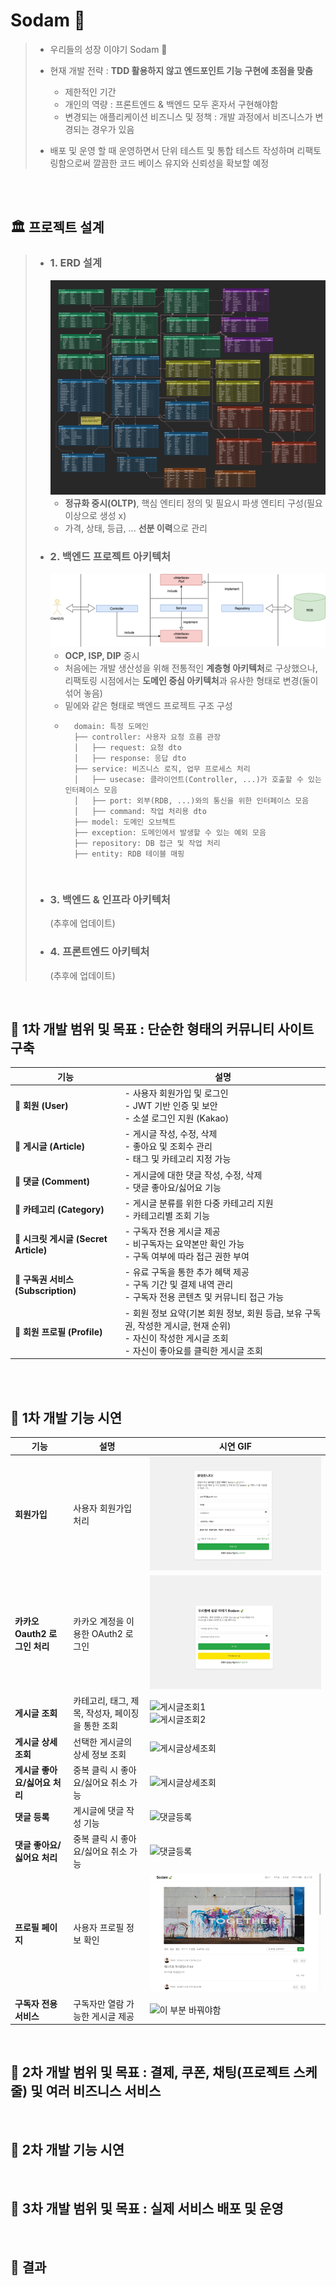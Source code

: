 # Sodam 🍃


> - 우리들의 성장 이야기 Sodam 🍃
> - 현재 개발 전략 : <strong>TDD 활용하지 않고 엔드포인트 기능 구현에 초점을 맞춤</strong>
>   - 제한적인 기간
>   - 개인의 역량 : 프론트엔드 & 백엔드 모두 혼자서 구현해야함
>   - 변경되는 애플리케이션 비즈니스 및 정책 : 개발 과정에서 비즈니스가 변경되는 경우가 있음
>  
> - 배포 및 운영 할 때 운영하면서 단위 테스트 및 통합 테스트 작성하며 리팩토링함으로써 깔끔한 코드 베이스 유지와 신뢰성을 확보할 예정

<br>
<br>


## 🏛️ 프로젝트 설계 

> - ### 1. ERD 설계 
>   ![ERD 구조](./docs//design/2차_ERD_설계작업.png)
>   - **정규화 중시(OLTP)**, 핵심 엔티티 정의 및 필요시 파생 엔티티 구성(필요 이상으로 생성 x)
>   - 가격, 상태, 등급, ... **선분 이력**으로 관리
> - ### 2. 백엔드 프로젝트 아키텍처 
>   ![백엔드 프로젝트 구조1](./docs/design/sodam백엔드구조.drawio.png)
>   - **OCP, ISP, DIP** 중시
>   - 처음에는 개발 생산성을 위해 전통적인 **계층형 아키텍처**로 구상했으나, 리팩토링 시점에서는 **도메인 중심 아키텍처**과 유사한 형태로 변경(둘이 섞어 놓음)
>   - 밑에와 같은 형태로 백엔드 프로젝트 구조 구성
>   - ```
>       domain: 특정 도메인
>       ├── controller: 사용자 요청 흐름 관장
>       │   ├── request: 요청 dto
>       │   ├── response: 응답 dto
>       ├── service: 비즈니스 로직, 업무 프로세스 처리
>       │   ├── usecase: 클라이언트(Controller, ...)가 호출할 수 있는 인터페이스 모음
>       │   ├── port: 외부(RDB, ...)와의 통신을 위한 인터페이스 모음
>       │   ├── command: 작업 처리용 dto
>       ├── model: 도메인 오브젝트
>       ├── exception: 도메인에서 발생할 수 있는 예외 모음
>       ├── repository: DB 접근 및 작업 처리
>       ├── entity: RDB 테이블 매핑
>   ```
>
> 
> - ### 3. 백엔드 & 인프라 아키텍처
>   (추후에 업데이트)
> - ### 4. 프론트엔드 아키텍처
>   (추후에 업데이트)



<br>



## 📌 1차 개발 범위 및 목표 : 단순한 형태의 커뮤니티 사이트 구축

| 기능 | 설명 |
|------------------|------------------------------|
| 🔹 **회원 (User)** | - 사용자 회원가입 및 로그인 <br> - JWT 기반 인증 및 보안 <br> - 소셜 로그인 지원 (Kakao) |
| 🔹 **게시글 (Article)** | - 게시글 작성, 수정, 삭제 <br> - 좋아요 및 조회수 관리 <br> - 태그 및 카테고리 지정 가능 |
| 🔹 **댓글 (Comment)** | - 게시글에 대한 댓글 작성, 수정, 삭제 <br>  - 댓글 좋아요/싫어요 기능 |
| 🔹 **카테고리 (Category)** | - 게시글 분류를 위한 다중 카테고리 지원 <br> - 카테고리별 조회 기능 |
| 🔹 **시크릿 게시글 (Secret Article)** | - 구독자 전용 게시글 제공 <br> - 비구독자는 요약본만 확인 가능 <br> - 구독 여부에 따라 접근 권한 부여 |
| 🔹 **구독권 서비스 (Subscription)** | - 유료 구독을 통한 추가 혜택 제공 <br> - 구독 기간 및 결제 내역 관리 <br> - 구독자 전용 콘텐츠 및 커뮤니티 접근 가능 |
| 🔹 **회원 프로필 (Profile)** | - 회원 정보 요약(기본 회원 정보, 회원 등급, 보유 구독권, 작성한 게시글, 현재 순위) <br> - 자신이 작성한 게시글 조회 <br> - 자신이 좋아요를 클릭한 게시글 조회 |

<br>
<br>

## 📌 1차 개발 기능 시연 

| 기능 | 설명 | 시연 GIF |
|------|------|---------|
| **회원가입** | 사용자 회원가입 처리 | ![회원가입](./docs/demonstration/회원가입.gif) |
| **카카오 Oauth2 로그인 처리** | 카카오 계정을 이용한 OAuth2 로그인 | ![카카오로그인](./docs/demonstration/카카오로그인.gif) |
| **게시글 조회** | 카테고리, 태그, 제목, 작성자, 페이징을 통한 조회 | ![게시글조회1](./docs/demonstration/게시글조회(제목검색).gif) <br> ![게시글조회2](./docs/demonstration/게시글조회(카테고리,태그).gif) |
| **게시글 상세 조회** | 선택한 게시글의 상세 정보 조회 | ![게시글상세조회](./docs/demonstration/게시글상세조회(좋아요2번클릭).gif) |
| **게시글 좋아요/싫어요 처리** | 중복 클릭 시 좋아요/싫어요 취소 가능 | ![게시글상세조회](./docs/demonstration/게시글상세조회(좋아요2번클릭).gif) |
| **댓글 등록** | 게시글에 댓글 작성 기능 | ![댓글등록](./docs/demonstration/댓글등록(댓글좋아요2번클릭).gif) |
| **댓글 좋아요/싫어요 처리** | 중복 클릭 시 좋아요/싫어요 취소 가능 | ![댓글등록](./docs/demonstration/댓글등록(댓글좋아요2번클릭).gif) |
| **프로필 페이지** | 사용자 프로필 정보 확인 | ![프로필페이지](./docs/demonstration/프로필페이지(작성한글,좋아요글).gif) |
| **구독자 전용 서비스** | 구독자만 열람 가능한 게시글 제공 | ![이 부분 바꿔야함](./docs/demonstration/게시글조회(카테고리,태그).gif) |

<br>



## 📌 2차 개발 범위 및 목표 : 결제, 쿠폰, 채팅(프로젝트 스케줄) 및 여러 비즈니스 서비스


<br>

## 📌 2차 개발 기능 시연 


<br>

## 📌 3차 개발 범위 및 목표 : 실제 서비스 배포 및 운영 


<br>

## 📌 결과 




